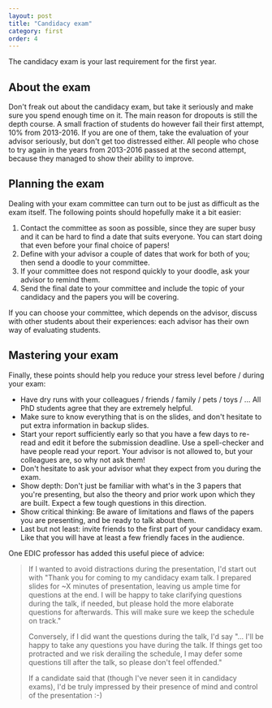 ```yaml
---
layout: post
title: "Candidacy exam"
category: first
order: 4
---
```


The candidacy exam is your last requirement for the first year.

## About the exam

Don't freak out about the candidacy exam, but take it seriously and make sure you spend enough time on it.
The main reason for dropouts is still the depth course.
A small fraction of students do however fail their first attempt, 10% from 2013-2016.
If you are one of them, take the evaluation of your advisor seriously, but don't get too distressed either.
All people who chose to try again in the years from 2013-2016 passed at the second attempt, because they managed to show their ability to improve.


## Planning the exam

Dealing with your exam committee can turn out to be just as difficult as the exam itself. The following points should hopefully make it a bit easier:
1. Contact the committee as soon as possible, since they are super busy and it can be hard to find a date that suits everyone.
   You can start doing that even before your final choice of papers!
2. Define with your advisor a couple of dates that work for both of you; then send a doodle to your committee.
3. If your committee does not respond quickly to your doodle, ask your advisor to remind them.
4. Send the final date to your committee and include the topic of your candidacy and the papers you will be covering.

If you can choose your committee, which depends on the advisor, discuss with other students about their experiences: each advisor has their own way of evaluating students.


## Mastering your exam

Finally, these points should help you reduce your stress level before / during your exam:

- Have dry runs with your colleagues / friends / family / pets / toys / ...
  All PhD students agree that they are extremely helpful.
- Make sure to know everything that is on the slides, and don't hesitate to put extra information in backup slides.
- Start your report sufficiently early so that you have a few days to re-read and edit it before the submission deadline.
  Use a spell-checker and have people read your report.
  Your advisor is not allowed to, but your colleagues are, so why not ask them!
- Don't hesitate to ask your advisor what they expect from you during the exam.
- Show depth: Don't just be familiar with what's in the 3 papers that you're presenting, but also the theory and prior work upon which they are built.
  Expect a few tough questions in this direction.
- Show critical thinking: Be aware of limitations and flaws of the papers you are presenting, and be ready to talk about them.
- Last but not least: invite friends to the first part of your candidacy exam. Like that you will have at least a few friendly faces in the audience.

One EDIC professor has added this useful piece of advice:

> If I wanted to avoid distractions during the presentation, I'd start out with
> "Thank you for coming to my candidacy exam talk. I prepared slides for ~X minutes of presentation, leaving us ample time for questions at the end.
> I will be happy to take clarifying questions during the talk, if needed, but please hold the more elaborate questions for afterwards. This will make sure we keep the schedule on track."
> 
> Conversely, if I did want the questions during the talk, I'd say "... I'll be happy to take any questions you have during the talk.
> If things get too protracted and we risk derailing the schedule, I may defer some questions till after the talk, so please don't feel offended."
> 
> If a candidate said that (though I've never seen it in candidacy exams), I'd be truly impressed by their presence of mind and control of the presentation :-)

